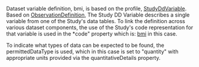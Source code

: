 Dataset variable definition, bmi, is based on the profile, [StudyDdVariable](StructureDefinition-study-dd-variable.html). Based on [ObservationDefinition](https://hl7.org/fhir/observationdefinition.html), The Study DD Variable describes a single variable from one of the Study's data tables. To link the definition across various dataset components, the use of the Study's code representation for that variable is used in the *code" property which is: [bmi](CodeSystem-example-study-dd-datatable-codesystem-1.html) in this case. 

To indicate what types of data can be expected to be found, the permittedDataType is used, which in this case is set to "quantity" with appropriate units provided via the quantitativeDetails property.
